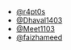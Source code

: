 - [@r4pt0s](https://github.com/r4pt0s)
- [@Dhaval1403](https://github.com/Dhaval1403)
- [@Meet1103](https://github.com/Meet1103)
- [@faizhameed](https://github.com/faizhameed)
